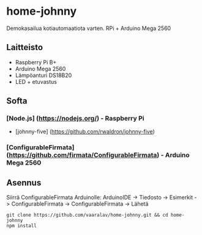 # home-johnny
Demokasailua kotiautomaatiota varten. RPi + Arduino Mega 2560

## Laitteisto
- Raspberry Pi B+
- Arduino Mega 2560
- Lämpöanturi DS18B20
- LED + etuvastus

## Softa
### [Node.js] (https://nodejs.org/) - Raspberry Pi
- [johnny-five] (https://github.com/rwaldron/johnny-five)

### [ConfigurableFirmata] (https://github.com/firmata/ConfigurableFirmata) - Arduino Mega 2560

## Asennus
Siirrä ConfigurableFirmata Arduinolle:
ArduinoIDE -> Tiedosto -> Esimerkit -> ConfigurableFirmata -> ConfigurableFirmata -> Lähetä

```
git clone https://github.com/vaaralav/home-johnny.git && cd home-johnny
npm install
```


